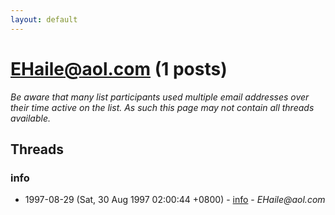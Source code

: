 ```yaml
---
layout: default
---
```


# EHaile@aol.com (1 posts)

_Be aware that many list participants used multiple email addresses over their time active on the list. As such this page may not contain all threads available._

## Threads

### info
+ 1997-08-29 (Sat, 30 Aug 1997 02:00:44 +0800) - [info](/archive/1997/08/230201bc40850923592c31cbdf5680fb83e5c8ce4bca55cf8822bb947ea49359) - _EHaile@aol.com_

